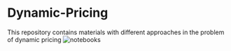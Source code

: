 # Dynamic-Pricing
This repository contains materials with different approaches in the problem of dynamic pricing 
![notebooks](https://github.com/anafisa/Dynamic-Pricing/tree/main/notebooks)
